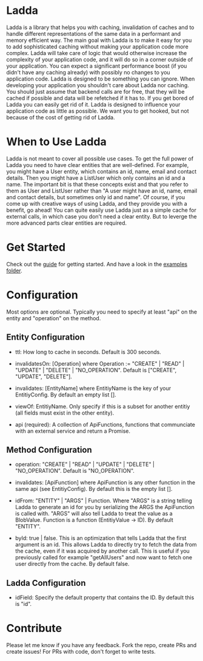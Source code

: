 # Ladda
Ladda is a library that helps you with caching, invalidation of caches and to handle different representations of the same data in a performant and memory efficient way. The main goal with Ladda is to make it easy for you to add sophisticated caching without making your application code more complex. Ladda will take care of logic that would otherwise increase the complexity of your application code, and it will do so in a corner outside of your application. You can expect a significant performance boost (if you didn't have any caching already) with possibly no changes to you application code. Ladda is designed to be something you can ignore. When developing your application you shouldn't care about Ladda nor caching. You should just assume that backend calls are for free, that they will be cached if possible and data will be refetched if it has to. If you get bored of Ladda you can easily get rid of it. Ladda is designed to influence your application code as little as possible. We want you to get hooked, but not because of the cost of getting rid of Ladda.

# When to Use Ladda
Ladda is not meant to cover all possible use cases. To get the full power of Ladda you need to have clear entities that are  well-defined. For example, you might have a User entity, which contains an id, name, email and contact details. Then you might have a ListUser which only contains an id and a name. The important bit is that these concepts exist and that you refer to them as User and ListUser rather than "A user might have an id, name, email and contact details, but sometimes only id and name". Of course, if you come up with creative ways of using Ladda, and they provide you with a benefit, go ahead! You can quite easily use Ladda just as a simple cache for external calls, in which case you don't need a clear entity. But to leverge the more advanced parts clear entities are required.

# Get Started
Check out the [guide](/docs/GettingStarted.md) for getting started. And have a look in the [examples folder](https://github.com/petercrona/ladda/tree/master/examples). 

# Configuration
Most options are optional. Typically you need to specify at least "api" on the entity and "operation" on the method. 

## Entity Configuration
* ttl: How long to cache in seconds. Default is 300 seconds.

* invalidatesOn: [Operation] where Operation := "CREATE" | "READ" | "UPDATE" | "DELETE" | "NO_OPERATION". Default is ["CREATE", "UPDATE", "DELETE"].

* invalidates: [EntityName] where EntitiyName is the key of your EntitiyConfig. By default an empty list [].

* viewOf: EntitiyName. Only specify if this is a subset for another entitiy (all fields must exist in the other entity).

* api (required): A collection of ApiFunctions, functions that communciate with an external service and return a Promise.

## Method Configuration
* operation: "CREATE" | "READ" | "UPDATE" | "DELETE" | "NO_OPERATION". Default is "NO_OPERATION".

* invalidates: [ApiFunction] where ApiFunction is any other function in the same api (see EntitiyConfig). By default this is the empty list [].

* idFrom: "ENTITY" | "ARGS" | Function. Where "ARGS" is a string telling Ladda to generate an id for you by serializing the ARGS the ApiFunction is called with. "ARGS" will also tell Ladda to treat the value as a BlobValue. Function is a function (EntitiyValue -> ID). By default "ENTITY".

* byId: true | false. This is an optimization that tells Ladda that the first argument is an id. This allows Ladda to directly try to fetch the data from the cache, even if it was acquired by another call. This is useful if you previously called for example "getAllUsers" and now want to fetch one user directly from the cache. By default false.


## Ladda Configuration
* idField: Specify the default property that contains the ID. By default this is "id".

# Contribute
Please let me know if you have any feedback. Fork the repo, create PRs and create issues! For PRs with code, don't forget to write tests.

